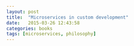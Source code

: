 ```yaml
---
layout: post
title:  "Microservices in custom development"
date:   2015-03-26 12:43:58
categories: books
tags: [microservices, philosophy]
---
```

